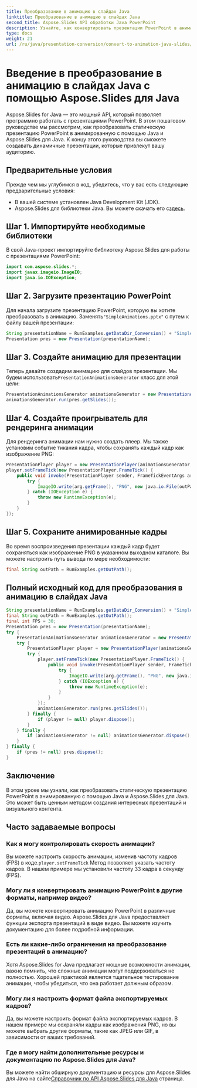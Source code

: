 ```yaml
---
title: Преобразование в анимацию в слайдах Java
linktitle: Преобразование в анимацию в слайдах Java
second_title: Aspose.Slides API обработки Java PowerPoint
description: Узнайте, как конвертировать презентации PowerPoint в анимацию на Java с помощью Aspose.Slides. Привлекайте аудиторию с помощью динамичных визуальных эффектов.
type: docs
weight: 21
url: /ru/java/presentation-conversion/convert-to-animation-java-slides/
---
```


# Введение в преобразование в анимацию в слайдах Java с помощью Aspose.Slides для Java

Aspose.Slides for Java — это мощный API, который позволяет программно работать с презентациями PowerPoint. В этом пошаговом руководстве мы рассмотрим, как преобразовать статическую презентацию PowerPoint в анимированную с помощью Java и Aspose.Slides для Java. К концу этого руководства вы сможете создавать динамичные презентации, которые привлекут вашу аудиторию.

## Предварительные условия

Прежде чем мы углубимся в код, убедитесь, что у вас есть следующие предварительные условия:

- В вашей системе установлен Java Development Kit (JDK).
-  Aspose.Slides для библиотеки Java. Вы можете скачать его с[здесь](https://releases.aspose.com/slides/java/).

## Шаг 1. Импортируйте необходимые библиотеки

В свой Java-проект импортируйте библиотеку Aspose.Slides для работы с презентациями PowerPoint:

```java
import com.aspose.slides.*;
import javax.imageio.ImageIO;
import java.io.IOException;
```

## Шаг 2. Загрузите презентацию PowerPoint

 Для начала загрузите презентацию PowerPoint, которую вы хотите преобразовать в анимацию. Заменять`"SimpleAnimations.pptx"` с путем к файлу вашей презентации:

```java
String presentationName = RunExamples.getDataDir_Conversion() + "SimpleAnimations.pptx";
Presentation pres = new Presentation(presentationName);
```

## Шаг 3. Создайте анимацию для презентации

 Теперь давайте создадим анимацию для слайдов презентации. Мы будем использовать`PresentationAnimationsGenerator` класс для этой цели:

```java
PresentationAnimationsGenerator animationsGenerator = new PresentationAnimationsGenerator(pres);
animationsGenerator.run(pres.getSlides());
```

## Шаг 4. Создайте проигрыватель для рендеринга анимации

Для рендеринга анимации нам нужно создать плеер. Мы также установим событие тикания кадра, чтобы сохранять каждый кадр как изображение PNG:

```java
PresentationPlayer player = new PresentationPlayer(animationsGenerator, 33);
player.setFrameTick(new PresentationPlayer.FrameTick() {
    public void invoke(PresentationPlayer sender, FrameTickEventArgs arg) {
        try {
            ImageIO.write(arg.getFrame(), "PNG", new java.io.File(outPath + "frame_" + sender.getFrameIndex() + ".png"));
        } catch (IOException e) {
            throw new RuntimeException(e);
        }
    }
});
```

## Шаг 5. Сохраните анимированные кадры

Во время воспроизведения презентации каждый кадр будет сохраняться как изображение PNG в указанном выходном каталоге. Вы можете настроить путь вывода по мере необходимости:

```java
final String outPath = RunExamples.getOutPath();
```

## Полный исходный код для преобразования в анимацию в слайдах Java

```java
String presentationName = RunExamples.getDataDir_Conversion() + "SimpleAnimations.pptx";
final String outPath = RunExamples.getOutPath();
final int FPS = 30;
Presentation pres = new Presentation(presentationName);
try {
	PresentationAnimationsGenerator animationsGenerator = new PresentationAnimationsGenerator(pres);
	try {
		PresentationPlayer player = new PresentationPlayer(animationsGenerator, 33);
		try {
			player.setFrameTick(new PresentationPlayer.FrameTick() {
				public void invoke(PresentationPlayer sender, FrameTickEventArgs arg) {
					try {
						ImageIO.write(arg.getFrame(), "PNG", new java.io.File(outPath + "frame_" + sender.getFrameIndex() + ".png"));
					} catch (IOException e) {
						throw new RuntimeException(e);
					}
				}
			});
			animationsGenerator.run(pres.getSlides());
		} finally {
			if (player != null) player.dispose();
		}
	} finally {
		if (animationsGenerator != null) animationsGenerator.dispose();
	}
} finally {
	if (pres != null) pres.dispose();
}
```

## Заключение

В этом уроке мы узнали, как преобразовать статическую презентацию PowerPoint в анимированную с помощью Java и Aspose.Slides для Java. Это может быть ценным методом создания интересных презентаций и визуального контента.

## Часто задаваемые вопросы

### Как я могу контролировать скорость анимации?

 Вы можете настроить скорость анимации, изменив частоту кадров (FPS) в коде.`player.setFrameTick` Метод позволяет указать частоту кадров. В нашем примере мы установили частоту 33 кадра в секунду (FPS).

### Могу ли я конвертировать анимацию PowerPoint в другие форматы, например видео?

Да, вы можете конвертировать анимацию PowerPoint в различные форматы, включая видео. Aspose.Slides для Java предоставляет функции экспорта презентаций в виде видео. Вы можете изучить документацию для более подробной информации.

### Есть ли какие-либо ограничения на преобразование презентаций в анимацию?

Хотя Aspose.Slides for Java предлагает мощные возможности анимации, важно помнить, что сложные анимации могут поддерживаться не полностью. Хорошей практикой является тщательное тестирование анимации, чтобы убедиться, что она работает должным образом.

### Могу ли я настроить формат файла экспортируемых кадров?

Да, вы можете настроить формат файла экспортируемых кадров. В нашем примере мы сохраняли кадры как изображения PNG, но вы можете выбрать другие форматы, такие как JPEG или GIF, в зависимости от ваших требований.

### Где я могу найти дополнительные ресурсы и документацию по Aspose.Slides для Java?

 Вы можете найти обширную документацию и ресурсы для Aspose.Slides для Java на сайте[Справочник по API Aspose.Slides для Java](https://reference.aspose.com/slides/java/) страница.
